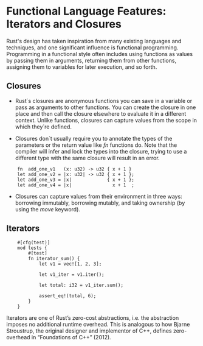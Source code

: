 # Functional Language Features: Iterators and Closures

Rust's design has taken inspiration from many existing languages and techniques, and one significant influence is functional programming. Programming in a functional style often includes using functions as values by passing them in arguments, returning them from other functions, assigning them to variables for later execution, and so forth.

## Closures

- Rust´s closures are anonymous functions you can save in a variable or pass as arguments to other functions. You can create the closure in one place and then call the closure elsewhere to evaluate it in a different context. Unlike functions, closures can capture values from the scope in which they´re defined.

- Closures don´t usually require you to annotate the types of the parameters or the return value like *fn* functions do. Note that the compiler will infer and lock the types into the closure, trying to use a different type with the same closure will result in an error.

```
    fn  add_one_v1   (x: u32) -> u32 { x + 1 }
    let add_one_v2 = |x: u32| -> u32 { x + 1 };
    let add_one_v3 = |x|             { x + 1 };
    let add_one_v4 = |x|               x + 1  ;
```

- Closures can capture values from their environment in three ways: borrowing immutably, borrowing mutably, and taking ownership (by using the *move* keyword).

## Iterators

```
    #[cfg(test)]
    mod tests {
        #[test]
        fn iterator_sum() {
            let v1 = vec![1, 2, 3];

            let v1_iter = v1.iter();

            let total: i32 = v1_iter.sum();

            assert_eq!(total, 6);
        }
    }

```

Iterators are one of Rust’s zero-cost abstractions, i.e. the abstraction imposes no additional runtime overhead. This is analogous to how Bjarne Stroustrup, the original designer and implementor of C++, defines zero-overhead in “Foundations of C++” (2012).


